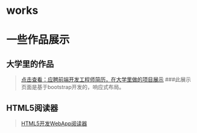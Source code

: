 # works
# 一些作品展示

## 大学里的作品
>[点击查看：应聘前端开发工程师简历，在大学里做的项目展示](http://lxchuan12.github.io/works/universityWorks)
>###此展示页面是基于bootstrap开发的，响应式布局。
## HTML5阅读器
>[HTML5开发WebApp阅读器](http://lxchuan12.github.io/works/webReader)



